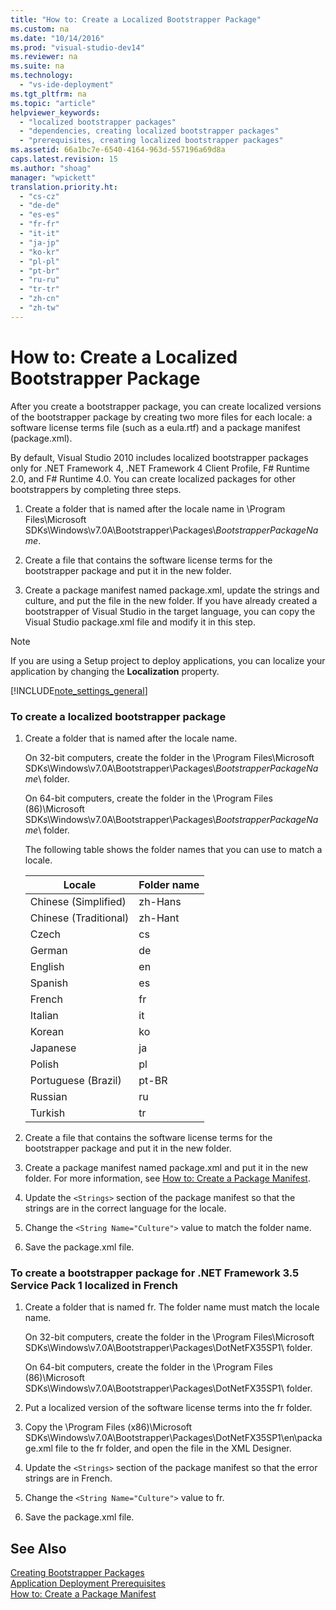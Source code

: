 ```yaml
---
title: "How to: Create a Localized Bootstrapper Package"
ms.custom: na
ms.date: "10/14/2016"
ms.prod: "visual-studio-dev14"
ms.reviewer: na
ms.suite: na
ms.technology: 
  - "vs-ide-deployment"
ms.tgt_pltfrm: na
ms.topic: "article"
helpviewer_keywords: 
  - "localized bootstrapper packages"
  - "dependencies, creating localized bootstrapper packages"
  - "prerequisites, creating localized bootstrapper packages"
ms.assetid: 66a1bc7e-6540-4164-963d-557196a69d8a
caps.latest.revision: 15
ms.author: "shoag"
manager: "wpickett"
translation.priority.ht: 
  - "cs-cz"
  - "de-de"
  - "es-es"
  - "fr-fr"
  - "it-it"
  - "ja-jp"
  - "ko-kr"
  - "pl-pl"
  - "pt-br"
  - "ru-ru"
  - "tr-tr"
  - "zh-cn"
  - "zh-tw"
---
```

# How to: Create a Localized Bootstrapper Package
After you create a bootstrapper package, you can create localized versions of the bootstrapper package by creating two more files for each locale: a software license terms file (such as a eula.rtf) and a package manifest (package.xml).  
  
 By default, Visual Studio 2010 includes localized bootstrapper packages only for .NET Framework 4, .NET Framework 4 Client Profile, F# Runtime 2.0, and F# Runtime 4.0. You can create localized packages for other bootstrappers by completing three steps.  
  
1.  Create a folder that is named after the locale name in \Program Files\Microsoft SDKs\Windows\v7.0A\Bootstrapper\Packages\\*BootstrapperPackageName*.  
  
2.  Create a file that contains the software license terms for the bootstrapper package and put it in the new folder.  
  
3.  Create a package manifest named package.xml, update the strings and culture, and put the file in the new folder. If you have already created a bootstrapper of Visual Studio in the target language, you can copy the Visual Studio package.xml file and modify it in this step.  
  
> [!NOTE]
>  If you are using a Setup project to deploy applications, you can localize your application by changing the **Localization** property.  
  
 [!INCLUDE[note_settings_general](../datatools/includes/note_settings_general_md.md)]  
  
### To create a localized bootstrapper package  
  
1.  Create a folder that is named after the locale name.  
  
     On 32-bit computers, create the folder in the \Program Files\Microsoft SDKs\Windows\v7.0A\Bootstrapper\Packages\\*BootstrapperPackageName*\ folder.  
  
     On 64-bit computers, create the folder in the \Program Files (86)\Microsoft SDKs\Windows\v7.0A\Bootstrapper\Packages\\*BootstrapperPackageName*\ folder.  
  
     The following table shows the folder names that you can use to match a locale.  
  
    |Locale|Folder name|  
    |------------|-----------------|  
    |Chinese (Simplified)|zh-Hans|  
    |Chinese (Traditional)|zh-Hant|  
    |Czech|cs|  
    |German|de|  
    |English|en|  
    |Spanish|es|  
    |French|fr|  
    |Italian|it|  
    |Korean|ko|  
    |Japanese|ja|  
    |Polish|pl|  
    |Portuguese (Brazil)|pt-BR|  
    |Russian|ru|  
    |Turkish|tr|  
  
2.  Create a file that contains the software license terms for the bootstrapper package and put it in the new folder.  
  
3.  Create a package manifest named package.xml and put it in the new folder. For more information, see [How to: Create a Package Manifest](../deployment/how-to--create-a-package-manifest.md).  
  
4.  Update the `<Strings>` section of the package manifest so that the strings are in the correct language for the locale.  
  
5.  Change the `<String Name="Culture">` value to match the folder name.  
  
6.  Save the package.xml file.  
  
### To create a bootstrapper package for .NET Framework 3.5 Service Pack 1 localized in French  
  
1.  Create a folder that is named fr. The folder name must match the locale name.  
  
     On 32-bit computers, create the folder in the \Program Files\Microsoft SDKs\Windows\v7.0A\Bootstrapper\Packages\DotNetFX35SP1\ folder.  
  
     On 64-bit computers, create the folder in the \Program Files (86)\Microsoft SDKs\Windows\v7.0A\Bootstrapper\Packages\DotNetFX35SP1\ folder.  
  
2.  Put a localized version of the software license terms into the fr folder.  
  
3.  Copy the \Program Files (x86)\Microsoft SDKs\Windows\v7.0A\Bootstrapper\Packages\DotNetFX35SP1\en\package.xml file to the fr folder, and open the file in the XML Designer.  
  
4.  Update the `<Strings>` section of the package manifest so that the error strings are in French.  
  
5.  Change the `<String Name="Culture">` value to fr.  
  
6.  Save the package.xml file.  
  
## See Also  
 [Creating Bootstrapper Packages](../deployment/creating-bootstrapper-packages.md)   
 [Application Deployment Prerequisites](../deployment/application-deployment-prerequisites.md)   
 [How to: Create a Package Manifest](../deployment/how-to--create-a-package-manifest.md)